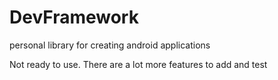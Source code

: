 DevFramework
============

personal library for creating android applications


Not ready to use. There are a lot more features to add and test
